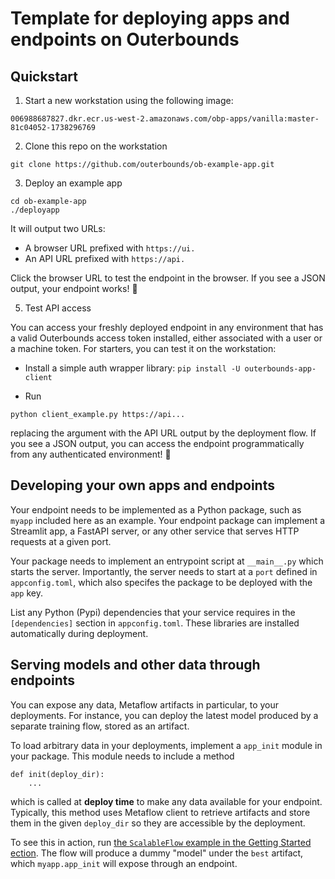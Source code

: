 
# Template for deploying apps and endpoints on Outerbounds

## Quickstart

1. Start a new workstation using the following image:
```
006988687827.dkr.ecr.us-west-2.amazonaws.com/obp-apps/vanilla:master-81c04052-1738296769
```

2. Clone this repo on the workstation
```
git clone https://github.com/outerbounds/ob-example-app.git
```

3. Deploy an example app
```
cd ob-example-app
./deployapp
```
It will output two URLs:
- A browser URL prefixed with `https://ui.`
- An API URL prefixed with `https://api.`

Click the browser URL to test the endpoint in the browser. If you see a JSON output, your endpoint works! 🎉

5. Test API access

You can access your freshly deployed endpoint in any environment that has a valid Outerbounds access token
installed, either associated with a user or a machine token. For starters, you can test it on the workstation:

- Install a simple auth wrapper library: `pip install -U outerbounds-app-client`

- Run
```
python client_example.py https://api...
```
replacing the argument with the API URL output by the deployment flow. If you see a JSON output, you
can access the endpoint programmatically from any authenticated environment! 🎉

## Developing your own apps and endpoints

Your endpoint needs to be implemented as a Python package, such as `myapp` included here as an example.
Your endpoint package can implement a Streamlit app, a FastAPI server, or any other service that
serves HTTP requests at a given port.

Your package needs to implement an entrypoint script at `__main__.py` which starts the server.
Importantly, the server needs to start at a `port` defined in `appconfig.toml`, which also specifes
the package to be deployed with the `app` key.

List any Python (Pypi) dependencies that your service requires in the `[dependencies]` section
in `appconfig.toml`. These libraries are installed automatically during deployment.

## Serving models and other data through endpoints

You can expose any data, Metaflow artifacts in particular, to your deployments. For instance,
you can deploy the latest model produced by a separate training flow, stored as an artifact.

To load arbitrary data in your deployments, implement a `app_init` module in your package.
This module needs to include a method
```
def init(deploy_dir):
    ...
```
which is called at **deploy time** to make any data available for your endpoint. Typically,
this method uses Metaflow client to retrieve artifacts and store them in the given `deploy_dir`
so they are accessible by the deployment.

To see this in action, run [the `ScalableFlow` example in the Getting Started 
ection](https://docs.outerbounds.com/outerbounds/first-scale/). The flow will produce a dummy
"model" under the `best` artifact, which `myapp.app_init` will expose through an endpoint.